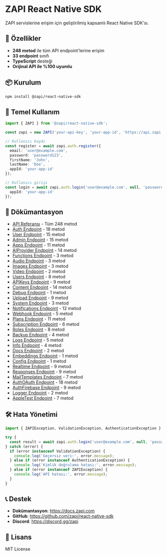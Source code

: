 # ZAPI React Native SDK

ZAPI servislerine erişim için geliştirilmiş kapsamlı React Native SDK'sı.

## 🚀 Özellikler

- **248 metod** ile tüm API endpoint'lerine erişim
- **33 endpoint** sınıfı
- **TypeScript** desteği
- **Orijinal API ile %100 uyumlu**

## 📦 Kurulum

```bash
npm install @zapi/react-native-sdk
```

## 🔧 Temel Kullanım

```typescript
import { ZAPI } from '@zapi/react-native-sdk';

const zapi = new ZAPI('your-api-key', 'your-app-id', 'https://api.zapi.com');

// Kullanıcı kaydı
const register = await zapi.auth.register({
  email: 'user@example.com',
  password: 'password123',
  firstName: 'John',
  lastName: 'Doe',
  appId: 'your-app-id'
});

// Kullanıcı girişi
const login = await zapi.auth.login('user@example.com', null, 'password123', {
  appId: 'your-app-id'
});
```

## 📖 Dökümantasyon

- [API Referansı](API-REFERENCE.md) - Tüm 248 metod
- [Auth Endpoint](docs/AUTH.md) - 18 metod
- [User Endpoint](docs/USER.md) - 15 metod
- [Admin Endpoint](docs/ADMIN.md) - 15 metod
- [Apps Endpoint](docs/APPS.md) - 11 metod
- [AIProvider Endpoint](docs/AIPROVIDER.md) - 14 metod
- [Functions Endpoint](docs/FUNCTIONS.md) - 3 metod
- [Audio Endpoint](docs/AUDIO.md) - 3 metod
- [Images Endpoint](docs/IMAGES.md) - 3 metod
- [Video Endpoint](docs/VIDEO.md) - 2 metod
- [Users Endpoint](docs/USERS.md) - 8 metod
- [APIKeys Endpoint](docs/APIKEYS.md) - 9 metod
- [Content Endpoint](docs/CONTENT.md) - 14 metod
- [Debug Endpoint](docs/DEBUG.md) - 1 metod
- [Upload Endpoint](docs/UPLOAD.md) - 9 metod
- [System Endpoint](docs/SYSTEM.md) - 3 metod
- [Notifications Endpoint](docs/NOTIFICATIONS.md) - 12 metod
- [Webhook Endpoint](docs/WEBHOOK.md) - 5 metod
- [Plans Endpoint](docs/PLANS.md) - 11 metod
- [Subscription Endpoint](docs/SUBSCRIPTION.md) - 6 metod
- [Roles Endpoint](docs/ROLES.md) - 8 metod
- [Backup Endpoint](docs/BACKUP.md) - 4 metod
- [Logs Endpoint](docs/LOGS.md) - 5 metod
- [Info Endpoint](docs/INFO.md) - 4 metod
- [Docs Endpoint](docs/DOCS.md) - 2 metod
- [Embeddings Endpoint](docs/EMBEDDINGS.md) - 1 metod
- [Config Endpoint](docs/CONFIG.md) - 1 metod
- [Realtime Endpoint](docs/REALTIME.md) - 9 metod
- [Responses Endpoint](docs/RESPONSES.md) - 9 metod
- [MailTemplates Endpoint](docs/MAILTEMPLATES.md) - 7 metod
- [AuthOAuth Endpoint](docs/AUTHOAUTH.md) - 18 metod
- [AuthFirebase Endpoint](docs/AUTHFIREBASE.md) - 9 metod
- [Logger Endpoint](docs/LOGGER.md) - 2 metod
- [AppleTest Endpoint](docs/APPLETEST.md) - 7 metod

## 🛠️ Hata Yönetimi

```typescript
import { ZAPIException, ValidationException, AuthenticationException } from '@zapi/react-native-sdk';

try {
  const result = await zapi.auth.login('user@example.com', null, 'password');
} catch (error) {
  if (error instanceof ValidationException) {
    console.log('Geçersiz veri:', error.message);
  } else if (error instanceof AuthenticationException) {
    console.log('Kimlik doğrulama hatası:', error.message);
  } else if (error instanceof ZAPIException) {
    console.log('API hatası:', error.message);
  }
}
```

## 📞 Destek

- **Dokümantasyon**: https://docs.zapi.com
- **GitHub**: https://github.com/zapi/react-native-sdk
- **Discord**: https://discord.gg/zapi

## 📄 Lisans

MIT License